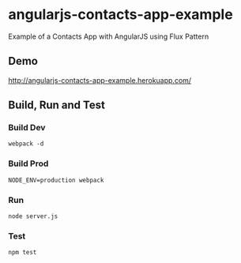 # angularjs-contacts-app-example
Example of a Contacts App with AngularJS using Flux Pattern

## Demo
http://angularjs-contacts-app-example.herokuapp.com/


## Build, Run and Test

### Build Dev

`webpack -d`

### Build Prod

`NODE_ENV=production webpack`

### Run

`node server.js`

### Test

`npm test`
